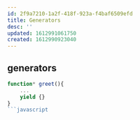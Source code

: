```yaml
---
id: 2f9a7210-1a2f-418f-923a-f4baf6509efd
title: Generators
desc: ''
updated: 1612991061750
created: 1612990923040
---
```


## generators

```javascript
function* greet(){
    ...
    yield {}
}
```javascript